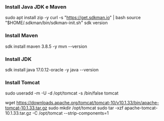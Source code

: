 ### Install Java JDK e Maven
sudo apt install zip -y
curl -s "https://get.sdkman.io" | bash
source "$HOME/.sdkman/bin/sdkman-init.sh"
sdk version

### Install Maven
sdk install maven 3.8.5 -y
mvn --version

### Install JDK
sdk install java 17.0.12-oracle -y
java --version

### Install Tomcat
sudo useradd -m -U -d /opt/tomcat -s /bin/false tomcat

wget https://downloads.apache.org/tomcat/tomcat-10/v10.1.33/bin/apache-tomcat-10.1.33.tar.gz
sudo mkdir /opt/tomcat
sudo tar -xzf apache-tomcat-10.1.33.tar.gz -C /opt/tomcat --strip-components=1

